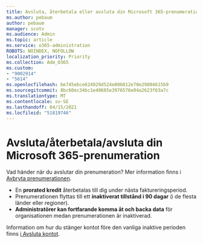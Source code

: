```yaml
---
title: Avsluta, återbetala eller avsluta din Microsoft 365-prenumeration
ms.author: pebaum
author: pebaum
manager: scotv
ms.audience: Admin
ms.topic: article
ms.service: o365-administration
ROBOTS: NOINDEX, NOFOLLOW
localization_priority: Priority
ms.collection: Adm_O365
ms.custom:
- "9002914"
- "5614"
ms.openlocfilehash: be745ebce624929d524e806012e70e29804615b9
ms.sourcegitcommit: 8bc60ec34bc1e40685e3976576e04a2623f63a7c
ms.translationtype: MT
ms.contentlocale: sv-SE
ms.lasthandoff: 04/15/2021
ms.locfileid: "51819746"
---
```

# <a name="cancelrefundclose-your-microsoft-365-subscription"></a>Avsluta/återbetala/avsluta din Microsoft 365-prenumeration

Vad händer när du avslutar din prenumeration? Mer information finns i [Avbryta prenumerationen](https://docs.microsoft.com/microsoft-365/commerce/subscriptions/cancel-your-subscription?view=o365-worldwide).

- En **prorated kredit** återbetalas till dig under nästa faktureringsperiod.
- Prenumerationen flyttas till ett **inaktiverat tillstånd i 90 dagar** (i de flesta länder eller regioner).
- **Administratörer kan fortfarande komma åt och backa data** för organisationen medan prenumerationen är inaktiverad.

Information om hur du stänger kontot före den vanliga inaktive perioden finns [i Avsluta kontot](https://docs.microsoft.com/microsoft-365/commerce/close-your-account?view=o365-worldwide).
